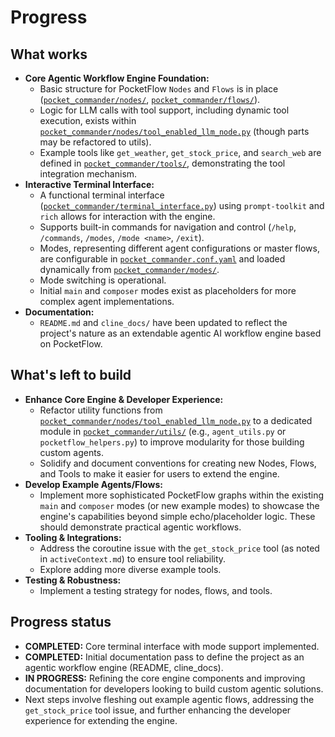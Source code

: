 # Progress

## What works
-   **Core Agentic Workflow Engine Foundation:**
    -   Basic structure for PocketFlow `Nodes` and `Flows` is in place ([`pocket_commander/nodes/`](pocket_commander/nodes/:1), [`pocket_commander/flows/`](pocket_commander/flows/:1)).
    -   Logic for LLM calls with tool support, including dynamic tool execution, exists within [`pocket_commander/nodes/tool_enabled_llm_node.py`](pocket_commander/nodes/tool_enabled_llm_node.py:1) (though parts may be refactored to utils).
    -   Example tools like `get_weather`, `get_stock_price`, and `search_web` are defined in [`pocket_commander/tools/`](pocket_commander/tools/:1), demonstrating the tool integration mechanism.
-   **Interactive Terminal Interface:**
    -   A functional terminal interface ([`pocket_commander/terminal_interface.py`](pocket_commander/terminal_interface.py:1)) using `prompt-toolkit` and `rich` allows for interaction with the engine.
    -   Supports built-in commands for navigation and control (`/help`, `/commands`, `/modes`, `/mode <name>`, `/exit`).
    -   Modes, representing different agent configurations or master flows, are configurable in [`pocket_commander.conf.yaml`](pocket_commander.conf.yaml:1) and loaded dynamically from [`pocket_commander/modes/`](pocket_commander/modes/:1).
    -   Mode switching is operational.
    -   Initial `main` and `composer` modes exist as placeholders for more complex agent implementations.
-   **Documentation:**
    -   `README.md` and `cline_docs/` have been updated to reflect the project's nature as an extendable agentic AI workflow engine based on PocketFlow.

## What's left to build
-   **Enhance Core Engine & Developer Experience:**
    -   Refactor utility functions from [`pocket_commander/nodes/tool_enabled_llm_node.py`](pocket_commander/nodes/tool_enabled_llm_node.py:1) to a dedicated module in [`pocket_commander/utils/`](pocket_commander/utils/:1) (e.g., `agent_utils.py` or `pocketflow_helpers.py`) to improve modularity for those building custom agents.
    -   Solidify and document conventions for creating new Nodes, Flows, and Tools to make it easier for users to extend the engine.
-   **Develop Example Agents/Flows:**
    -   Implement more sophisticated PocketFlow graphs within the existing `main` and `composer` modes (or new example modes) to showcase the engine's capabilities beyond simple echo/placeholder logic. These should demonstrate practical agentic workflows.
-   **Tooling & Integrations:**
    -   Address the coroutine issue with the `get_stock_price` tool (as noted in `activeContext.md`) to ensure tool reliability.
    -   Explore adding more diverse example tools.
-   **Testing & Robustness:**
    -   Implement a testing strategy for nodes, flows, and tools.

## Progress status
-   **COMPLETED:** Core terminal interface with mode support implemented.
-   **COMPLETED:** Initial documentation pass to define the project as an agentic workflow engine (README, cline_docs).
-   **IN PROGRESS:** Refining the core engine components and improving documentation for developers looking to build custom agentic solutions.
-   Next steps involve fleshing out example agentic flows, addressing the `get_stock_price` tool issue, and further enhancing the developer experience for extending the engine.